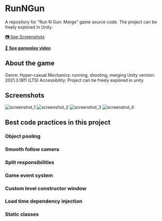 # RunNGun
A repository for "Run N Gun: Merge" game source code. The project can be freely explored in Unity. 

[:camera: See Screenshots](#screenshots)

[:movie_camera: **See gameplay video**](https://www.youtube.com/watch?v=uu2AngDUh1s)

## About the game
Genre: Hyper-casual
Mechanics: running, shooting, merging
Unity version: 2021.3.18f1 (LTS)
Accessibility: Project can be freely explored in unity

## Screenshots
![screenshot_1](https://user-images.githubusercontent.com/129124150/230691985-505cc6eb-416c-403a-bf8d-4c82c1d757bc.jpg)
![screenshot_2](https://user-images.githubusercontent.com/129124150/230692238-ef5a2bc5-6f06-4bbe-a8f6-1ac830320a40.jpg)
![screenshot_3](https://user-images.githubusercontent.com/129124150/230692400-86410413-3e65-41a9-a762-e3f29905fc7e.jpg)
![screenshot_4](https://user-images.githubusercontent.com/129124150/230692542-7f19aacb-91b8-4cf7-8075-1b2e7ca5002e.jpg)

## Best сode practices in this project

### Object pooling


### Smooth follow camera


### Split responsibilities


### Game event system


### Custom level constructor window


### Load time dependency injection


### Static classes

